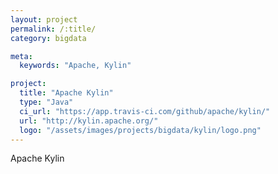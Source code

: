 ```yaml
---
layout: project
permalink: /:title/
category: bigdata

meta:
  keywords: "Apache, Kylin"

project:
  title: "Apache Kylin"
  type: "Java"
  ci_url: "https://app.travis-ci.com/github/apache/kylin/"
  url: "http://kylin.apache.org/"
  logo: "/assets/images/projects/bigdata/kylin/logo.png"
---
```


<p>Apache Kylin</p>
